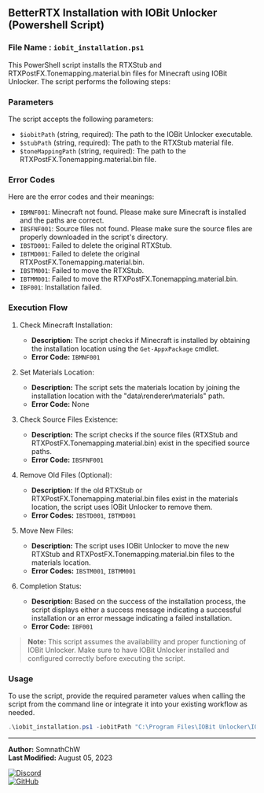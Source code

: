 ## BetterRTX Installation with IOBit Unlocker (Powershell Script)
### File Name : `iobit_installation.ps1`

This PowerShell script installs the RTXStub and RTXPostFX.Tonemapping.material.bin files for Minecraft using IOBit Unlocker. The script performs the following steps:

### Parameters

The script accepts the following parameters:

- `$iobitPath` (string, required): The path to the IOBit Unlocker executable.
- `$stubPath` (string, required): The path to the RTXStub material file.
- `$toneMappingPath` (string, required): The path to the RTXPostFX.Tonemapping.material.bin file.

### Error Codes

Here are the error codes and their meanings:

- `IBMNF001`: Minecraft not found. Please make sure Minecraft is installed and the paths are correct.
- `IBSFNF001`: Source files not found. Please make sure the source files are properly downloaded in the script's directory.
- `IBSTD001`: Failed to delete the original RTXStub.
- `IBTMD001`: Failed to delete the original RTXPostFX.Tonemapping.material.bin.
- `IBSTM001`: Failed to move the RTXStub.
- `IBTMM001`: Failed to move the RTXPostFX.Tonemapping.material.bin.
- `IBF001`: Installation failed.

### Execution Flow

1. Check Minecraft Installation:
   - **Description:** The script checks if Minecraft is installed by obtaining the installation location using the `Get-AppxPackage` cmdlet.
   - **Error Code:** `IBMNF001`

2. Set Materials Location:
   - **Description:** The script sets the materials location by joining the installation location with the "data\renderer\materials" path.
   - **Error Code:** None

3. Check Source Files Existence:
   - **Description:** The script checks if the source files (RTXStub and RTXPostFX.Tonemapping.material.bin) exist in the specified source paths.
   - **Error Code:** `IBSFNF001`

4. Remove Old Files (Optional):
   - **Description:** If the old RTXStub or RTXPostFX.Tonemapping.material.bin files exist in the materials location, the script uses IOBit Unlocker to remove them.
   - **Error Codes:** `IBSTD001`, `IBTMD001`

5. Move New Files:
   - **Description:** The script uses IOBit Unlocker to move the new RTXStub and RTXPostFX.Tonemapping.material.bin files to the materials location.
   - **Error Codes:** `IBSTM001`, `IBTMM001`

6. Completion Status:
   - **Description:** Based on the success of the installation process, the script displays either a success message indicating a successful installation or an error message indicating a failed installation.
   - **Error Code:** `IBF001`

> **Note:** This script assumes the availability and proper functioning of IOBit Unlocker. Make sure to have IOBit Unlocker installed and configured correctly before executing the script.

### Usage

To use the script, provide the required parameter values when calling the script from the command line or integrate it into your existing workflow as needed.

```powershell
.\iobit_installation.ps1 -iobitPath "C:\Program Files\IOBit Unlocker\IOBitUnlocker.exe" -stubPath "C:\path\to\new\RTXStub.material.bin" -toneMappingPath "C:\path\to\new\RTXPostFX.Tonemapping.material.bin"
```


---
**Author:** SomnathChW  
**Last Modified:** August 05, 2023

[![Discord](https://img.shields.io/badge/Join%20me%20on-Discord-7289DA?style=flat-square&logo=discord)](https://discord.com/users/753294480609902712)    
[![GitHub](https://img.shields.io/badge/Check%20out%20my-GitHub-181717?style=flat-square&logo=github)](https://github.com/SomnathChW)
